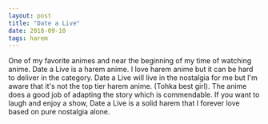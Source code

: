 ```yaml
---
layout: post
title: "Date a Live"
date: 2018-09-10
tags: harem
---
```


One of my favorite animes and near the beginning of my time of watching anime.
Date a Live is a harem anime. I love harem anime but it can be hard to deliver
in the category. Date a Live will live in the nostalgia for me but I'm aware
that it's not the top tier harem anime. (Tohka best girl). The anime does a
good job of adapting the story which is commendable. If you want to laugh and
enjoy a show, Date a Live is a solid harem that I forever love based on pure
nostalgia alone.
